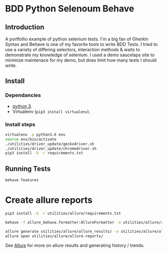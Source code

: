 # BDD Python Selenoum Behave 

## Introduction

A portfollio example of python selenium tests. I'm a big fan of Gherkin Syntax and Behave is one of my favorite tools to write BDD Tests. I tried to use a variety of differing selectors, interaction methods & waits to demonstrate my knowledge of selenium. I used a demo saucelaps site to minimize maintenace for my demo, but does limit how many tests I should write. 

## Install

### Dependancies

* [python 3](https://www.python.org/downloads/).
* Virtualenv (`pip3 install virtualenv`).

### Install steps

```bash
virtualenv -p python3.6 env
source env/bin/activate
./utilities/driver_update/geckodriver.sh
./utilities/driver_update/chromedriver.sh
pip3 install -U -r requirements.txt
```

## Running Tests

```bash
behave features
```


# Create allure reports

```bash
pip3 install -U -r utilities/allure/requirements.txt

behave -f allure_behave.formatter:AllureFormatter -o utilities/allure/allure_results ./functionalfeatures

allure generate utilities/allure/allure_results/ -o utilities/allure/allure-reports/ --clean
allure open utilities/allure/allure-reports/
```

See [Allure](/utilities/allure) for more on allure results and generating
history / trends.
